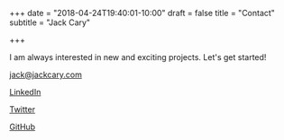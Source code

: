 +++
date = "2018-04-24T19:40:01-10:00"
draft = false
title = "Contact"
subtitle = "Jack Cary"

+++

I am always interested in new and exciting projects.  Let's get started!

[jack@jackcary.com](mailto:jack@jackcary.com "Email Jack Cary")

[LinkedIn](https://www.linkedin.com/in/jackcary/ "Jack Cary on LinkedIn")

[Twitter](https://twitter.com/jackcary "Jack Cary on Twitter")

[GitHub](https://github.com/jackcary "Jack Cary on GitHub")  
